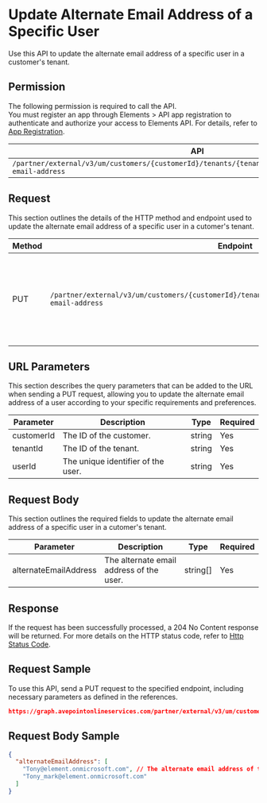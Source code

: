 # Update Alternate Email Address of a Specific User

Use this API to update the alternate email address of a specific user in a customer's tenant. 

## Permission

The following permission is required to call the API.  
You must register an app through Elements > API app registration to authenticate and authorize your access to Elements API. For details, refer to [App Registration](../../register-app.md).

| API | Permission  |
|-----------|--------|
| `/partner/external/v3/um/customers/{customerId}/tenants/{tenantId}/users/{userId}/alternate-email-address`|elements.um.user.readwrite.all|  

## Request

This section outlines the details of the HTTP method and endpoint used to update the alternate email address
of a specific user in a cutomer's tenant.

| Method | Endpoint | Description |
|-----------|--------|------------|
| PUT | `/partner/external/v3/um/customers/{customerId}/tenants/{tenantId}/users/{userId}/alternate-email-address` | Updates the alternate email address of a specific user in a customer's tenant.|

## URL Parameters

This section describes the query parameters that can be added to the URL when sending a PUT request, allowing you to update the alternate email address of a user according to your specific requirements and preferences.

| Parameter | Description | Type | Required |
| --- | --- | --- |---|
| customerId | The ID of the customer. | string | Yes |
| tenantId | The ID of the tenant. | string | Yes |
| userId | The unique identifier of the user. | string | Yes |

## Request Body

This section outlines the required fields to update the alternate email address of a specific user in a cutomer's tenant.

| Parameter | Description | Type | Required |
| --- | --- | --- | --- |
|alternateEmailAddress | The alternate email address of the user. | string[] | Yes |

## Response

If the request has been successfully processed, a 204 No Content response will be returned. For more details on the HTTP status code, refer to [Http Status Code](../../Use-AvePoint-Graph-API.md#http-status-code).

## Request Sample

To use this API, send a PUT request to the specified endpoint, including necessary parameters as defined in the references. 

```json
https://graph.avepointonlineservices.com/partner/external/v3/um/customers/966f35cc-****-****-****-25cdbcf82a07/tenants/0c7715b3-****-****-****-f3634dcfacec/users/7c18fd6f-****-****-****-5725fa9edc3f/alternate-email-address
```

## Request Body Sample

```json
{
  "alternateEmailAddress": [
    "Tony@element.onmicrosoft.com", // The alternate email address of the user
    "Tony_mark@element.onmicrosoft.com"
  ]
}
```
